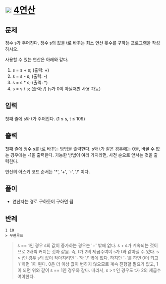 # <img src="https://d2gd6pc034wcta.cloudfront.net/tier/11.svg" class="solvedac-tier" width = 20> [4연산](https://www.acmicpc.net/problem/14395)

## 문제
정수 s가 주어진다. 정수 s의 값을 t로 바꾸는 최소 연산 횟수를 구하는 프로그램을 작성하시오.

사용할 수 있는 연산은 아래와 같다.

1. s = s + s; (출력: +)
2. s = s - s; (출력: -)
3. s = s * s; (출력: *)
4. s = s / s; (출력: /) (s가 0이 아닐때만 사용 가능)

## 입력
첫째 줄에 s와 t가 주어진다. (1 ≤ s, t ≤ 109)

## 출력
첫째 줄에 정수 s를 t로 바꾸는 방법을 출력한다. s와 t가 같은 경우에는 0을, 바꿀 수 없는 경우에는 -1을 출력한다. 가능한 방법이 여러 가지라면, 사전 순으로 앞서는 것을 출력한다. 

연산의 아스키 코드 순서는 '*', '+', '-', '/' 이다.

## 풀이
 - 연산자는 경로 구하듯이 구하면 됨

## 반례
```
1 10
> 무한루프
```
> s == 1인 경우 s의 값이 증가하는 경우는 '+' 밖에 없다. s + s가 계속되는 것이므로 2배씩 커지는 것과 같음. 즉, t가 2의 제곱수여야 s가 t와 같아질 수 있다.
> s > t인 경우 s의 값이 작아지려면 '-'와 '/' 밖에 없다. 하지만 '-'를 하면 0이 되고 '/'하면 1이 된다.
> 0은 더 이상 값이 변하지 않으므로 계속 진행할 필요가 없고, 1이 되면 위와 같이 s == 1인 경우와 같다. 따라서, s > t 인 경우도 t가 2의 제곱수여야한다.
